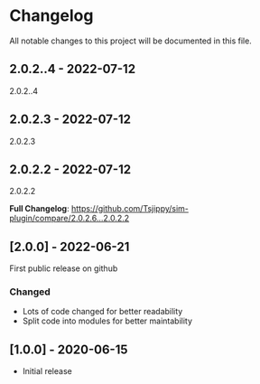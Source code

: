 # Changelog

All notable changes to this project will be documented in this file.

## 2.0.2..4 - 2022-07-12

2.0.2..4

## 2.0.2.3 - 2022-07-12

2.0.2.3

## 2.0.2.2 - 2022-07-12

2.0.2.2

**Full Changelog**: https://github.com/Tsjippy/sim-plugin/compare/2.0.2.6...2.0.2.2

## [2.0.0] - 2022-06-21

First public release on github

### Changed

- Lots of code changed for better readability
- Split code into modules for better maintability

## [1.0.0] - 2020-06-15

- Initial release
